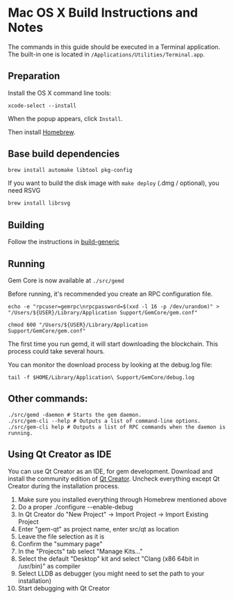 Mac OS X Build Instructions and Notes
====================================
The commands in this guide should be executed in a Terminal application.
The built-in one is located in `/Applications/Utilities/Terminal.app`.

Preparation
-----------
Install the OS X command line tools:

`xcode-select --install`

When the popup appears, click `Install`.

Then install [Homebrew](https://brew.sh).

Base build dependencies
-----------------------

```bash
brew install automake libtool pkg-config
```

If you want to build the disk image with `make deploy` (.dmg / optional), you need RSVG
```bash
brew install librsvg
```

Building
--------

Follow the instructions in [build-generic](build-generic.md)

Running
-------

Gem Core is now available at `./src/gemd`

Before running, it's recommended you create an RPC configuration file.

    echo -e "rpcuser=gemrpc\nrpcpassword=$(xxd -l 16 -p /dev/urandom)" > "/Users/${USER}/Library/Application Support/GemCore/gem.conf"

    chmod 600 "/Users/${USER}/Library/Application Support/GemCore/gem.conf"

The first time you run gemd, it will start downloading the blockchain. This process could take several hours.

You can monitor the download process by looking at the debug.log file:

    tail -f $HOME/Library/Application\ Support/GemCore/debug.log

Other commands:
-------

    ./src/gemd -daemon # Starts the gem daemon.
    ./src/gem-cli --help # Outputs a list of command-line options.
    ./src/gem-cli help # Outputs a list of RPC commands when the daemon is running.

Using Qt Creator as IDE
------------------------
You can use Qt Creator as an IDE, for gem development.
Download and install the community edition of [Qt Creator](https://www.qt.io/download/).
Uncheck everything except Qt Creator during the installation process.

1. Make sure you installed everything through Homebrew mentioned above
2. Do a proper ./configure --enable-debug
3. In Qt Creator do "New Project" -> Import Project -> Import Existing Project
4. Enter "gem-qt" as project name, enter src/qt as location
5. Leave the file selection as it is
6. Confirm the "summary page"
7. In the "Projects" tab select "Manage Kits..."
8. Select the default "Desktop" kit and select "Clang (x86 64bit in /usr/bin)" as compiler
9. Select LLDB as debugger (you might need to set the path to your installation)
10. Start debugging with Qt Creator
